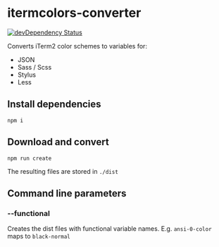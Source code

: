# itermcolors-converter

[![devDependency Status](https://david-dm.org/kevin-smets/itermcolors-converter/dev-status.svg)](https://david-dm.org/kevin-smets/itermcolors-converter#info=devDependencies)

Converts iTerm2 color schemes to variables for:

- JSON
- Sass / Scss
- Stylus
- Less

## Install dependencies

```
npm i
```

## Download and convert

```
npm run create
```

The resulting files are stored in `./dist`

## Command line parameters

### --functional

Creates the dist files with functional variable names. E.g. `ansi-0-color` maps to `black-normal`